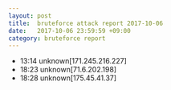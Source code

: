 ```yaml
---
layout: post
title:  bruteforce attack report 2017-10-06
date:   2017-10-06 23:59:59 +09:00
category: bruteforce report
---
```


* 13:14 unknown[171.245.216.227]
* 18:23 unknown[71.6.202.198]
* 18:28 unknown[175.45.41.37]
